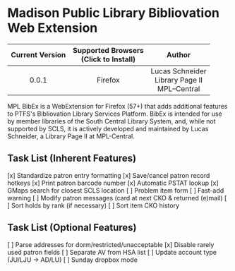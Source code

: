# Madison Public Library Bibliovation Web Extension

| Current Version | Supported Browsers<br>(Click to Install)    | Author          |
| :-------------: | :-----------------------------------------: | :-------------: |
| 0.0.1           | Firefox | Lucas Schneider<br>Library Page II<br>MPL–Central |

MPL BibEx is a WebExtension for Firefox (57+) that adds additional features to PTFS's Bibliovation Library Services Platform. BibEx is intended for use by member libraries of the South Central Library System, and, while not supported by SCLS, it is actively developed and maintained by Lucas Schneider, a Library Page II at MPL-Central.

## Task List (Inherent Features)
[x] Standardize patron entry formatting
[x] Save/cancel patron record hotkeys
[x] Print patron barcode number
[x] Automatic PSTAT lookup
[x] GMaps search for closest SCLS location
[ ] Problem item form
[ ] Fast-add warning
[ ] Modify patron messages (card at next CKO & returned (e)mail)
[ ] Sort holds by rank (if necessary)
[ ] Sort item CKO history

## Task List (Optional Features)
[ ] Parse addresses for dorm/restricted/unacceptable
[x] Disable rarely used patron fields
[ ] Separate AV from HSA list
[ ] Update account type (JU/LJU -> AD/LU)
[ ] Sunday dropbox mode
